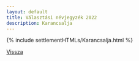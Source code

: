 ```yaml
---
layout: default
title: Választási névjegyzék 2022
description: Karancsalja
---
```


{% include settlementHTMLs/Karancsalja.html %}

[Vissza](./)